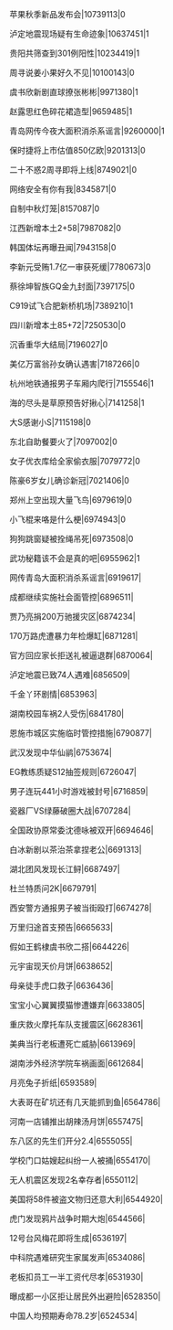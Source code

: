 苹果秋季新品发布会|10739113|0

泸定地震现场疑有生命迹象|10637451|1

贵阳共筛查到301例阳性|10234419|1

周寻说姜小果好久不见|10100143|0

虞书欣新剧直球撩张彬彬|9971380|1

赵露思红色碎花裙造型|9659485|1

青岛网传今夜大面积消杀系谣言|9260000|1

保时捷将上市估值850亿欧|9201313|0

二十不惑2周寻即将上线|8749021|0

网络安全有你有我|8345871|0

自制中秋灯笼|8157087|0

江西新增本土2+58|7987082|0

韩国体坛再曝丑闻|7943158|0

李新元受贿1.7亿一审获死缓|7780673|0

蔡徐坤智族GQ金九封面|7397175|0

C919试飞合肥新桥机场|7389210|1

四川新增本土85+72|7250530|0

沉香重华大结局|7196027|0

美亿万富翁孙女确认遇害|7187266|0

杭州地铁通报男子车厢内爬行|7155546|1

海的尽头是草原预告好揪心|7141258|1

大S感谢小S|7115198|0

东北自助餐要火了|7097002|0

女子优衣库给全家偷衣服|7079772|0

陈豪6岁女儿确诊新冠|7021406|0

郑州上空出现大量飞鸟|6979619|0

小飞棍来咯是什么梗|6974943|0

狗狗跳窗疑被拴绳吊死|6973508|0

武功秘籍该不会是真的吧|6955962|1

网传青岛大面积消杀系谣言|6919617|

成都继续实施社会面管控|6896511|

贾乃亮捐200万驰援灾区|6874234|

170万路虎遭暴力年检爆缸|6871281|

官方回应家长拒送礼被逼退群|6870064|

泸定地震已致74人遇难|6856509|

千金丫环剧情|6853963|

湖南校园车祸2人受伤|6841780|

恩施市城区实施临时管控措施|6790877|

武汉发现中华仙鹟|6753674|

EG教练质疑S12抽签规则|6726047|

男子连玩441小时游戏被封号|6716859|

瓷器厂VS绿藤破圈大战|6707284|

全国政协原常委沈德咏被双开|6694646|

白冰新剧以茶治茶拿捏老公|6691313|

湖北团风发现长江鲟|6687497|

杜兰特质问2K|6679791|

西安警方通报男子被当街殴打|6674278|

万里归途首支预告|6665633|

假如王鹤棣虞书欣二搭|6644226|

元宇宙现天价月饼|6638652|

母亲徒手虎口救子|6636436|

宝宝小心翼翼摸猫惨遭嫌弃|6633805|

重庆救火摩托车队支援震区|6628361|

美典当行老板遭死亡威胁|6613969|

湖南涉外经济学院车祸画面|6612684|

月亮兔子折纸|6593589|

大表哥在矿坑还有几天能抓到鱼|6564786|

河南一店铺推出胡辣汤月饼|6557475|

东八区的先生们开分2.4|6555055|

学校门口姑嫂起纠纷一人被捅|6554170|

无人机震区发现2名幸存者|6550112|

美国将58件被盗文物归还意大利|6544920|

虎门发现鸦片战争时期大炮|6544566|

12号台风梅花即将生成|6536197|

中科院遇难研究生家属发声|6534086|

老板扣员工一半工资代尽孝|6531930|

曝成都一小区拒让居民外出避险|6528350|

中国人均预期寿命78.2岁|6524534|

